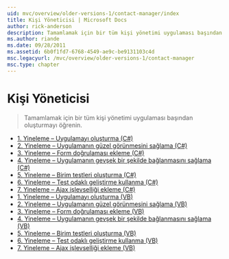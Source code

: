 ```yaml
---
uid: mvc/overview/older-versions-1/contact-manager/index
title: Kişi Yöneticisi | Microsoft Docs
author: rick-anderson
description: Tamamlamak için bir tüm kişi yönetimi uygulaması başından oluşturmayı öğrenin.
ms.author: riande
ms.date: 09/28/2011
ms.assetid: 6b0f1fd7-6768-4549-ae9c-be9131103c4d
msc.legacyurl: /mvc/overview/older-versions-1/contact-manager
msc.type: chapter
---
```

<a name="contact-manager"></a>Kişi Yöneticisi
====================
> Tamamlamak için bir tüm kişi yönetimi uygulaması başından oluşturmayı öğrenin.


- [1. Yineleme – Uygulamayı oluşturma (C#)](iteration-1-create-the-application-cs.md)
- [2. Yineleme – Uygulamanın güzel görünmesini sağlama (C#)](iteration-2-make-the-application-look-nice-cs.md)
- [3. Yineleme – Form doğrulaması ekleme (C#)](iteration-3-add-form-validation-cs.md)
- [4. Yineleme – Uygulamanın gevşek bir şekilde bağlanmasını sağlama (C#)](iteration-4-make-the-application-loosely-coupled-cs.md)
- [5. Yineleme – Birim testleri oluşturma (C#)](iteration-5-create-unit-tests-cs.md)
- [6. Yineleme – Test odaklı geliştirme kullanma (C#)](iteration-6-use-test-driven-development-cs.md)
- [7. Yineleme – Ajax işlevselliği ekleme (C#)](iteration-7-add-ajax-functionality-cs.md)
- [1. Yineleme – Uygulamayı oluşturma (VB)](iteration-1-create-the-application-vb.md)
- [2. Yineleme – Uygulamanın güzel görünmesini sağlama (VB)](iteration-2-make-the-application-look-nice-vb.md)
- [3. Yineleme – Form doğrulaması ekleme (VB)](iteration-3-add-form-validation-vb.md)
- [4. Yineleme – Uygulamanın gevşek bir şekilde bağlanmasını sağlama (VB)](iteration-4-make-the-application-loosely-coupled-vb.md)
- [5. Yineleme – Birim testleri oluşturma (VB)](iteration-5-create-unit-tests-vb.md)
- [6. Yineleme – Test odaklı geliştirme kullanma (VB)](iteration-6-use-test-driven-development-vb.md)
- [7. Yineleme – Ajax işlevselliği ekleme (VB)](iteration-7-add-ajax-functionality-vb.md)
